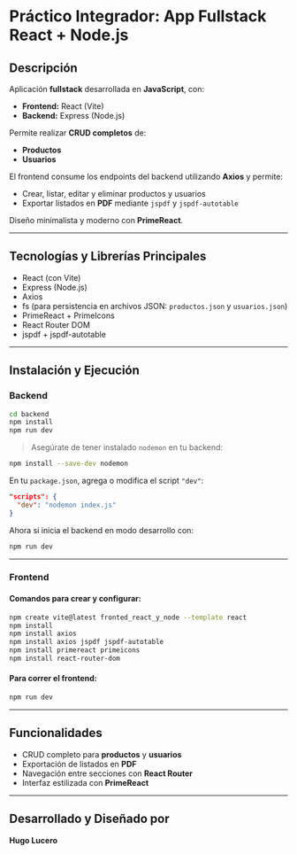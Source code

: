 # Práctico Integrador: App Fullstack React + Node.js

## Descripción

Aplicación **fullstack** desarrollada en **JavaScript**, con:

- **Frontend:** React (Vite)
- **Backend:** Express (Node.js)

Permite realizar **CRUD completos** de:

- **Productos**
- **Usuarios**

El frontend consume los endpoints del backend utilizando **Axios** y permite:

- Crear, listar, editar y eliminar productos y usuarios
- Exportar listados en **PDF** mediante `jspdf` y `jspdf-autotable`

Diseño minimalista y moderno con **PrimeReact**.

---

## Tecnologías y Librerías Principales

- React (con Vite)
- Express (Node.js)
- Axios
- fs (para persistencia en archivos JSON: `productos.json` y `usuarios.json`)
- PrimeReact + PrimeIcons
- React Router DOM
- jspdf + jspdf-autotable

---

## Instalación y Ejecución

###  Backend

```bash
cd backend
npm install
npm run dev
```

>  Asegúrate de tener instalado `nodemon` en tu backend:

```bash
npm install --save-dev nodemon
```

En tu `package.json`, agrega o modifica el script `"dev"`:

```json
"scripts": {
  "dev": "nodemon index.js"
}
```

Ahora si inicia el backend en modo desarrollo con:

```bash
npm run dev
```

---

### Frontend

#### Comandos para crear y configurar:

```bash
npm create vite@latest fronted_react_y_node --template react
npm install
npm install axios
npm install axios jspdf jspdf-autotable
npm install primereact primeicons
npm install react-router-dom
```

#### Para correr el frontend:

```bash
npm run dev
```

---

## Funcionalidades

- CRUD completo para **productos** y **usuarios**
- Exportación de listados en **PDF**
- Navegación entre secciones con **React Router**
- Interfaz estilizada con **PrimeReact**

---

## Desarrollado y Diseñado por

**Hugo Lucero** 
